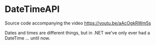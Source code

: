 # DateTimeAPI
Source code accompanying the video https://youtu.be/aAcOgkRWm5s

Dates and times are different things, but in .NET we've only ever had a DateTime … until now.
